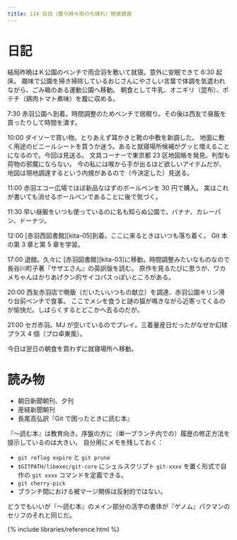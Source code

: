 ```yaml
---
title: 114 日目（曇り時々雨のち晴れ）物資調達
---
```


# 日記

結局昨晩はＫ公園のベンチで雨合羽を敷いて就寝。意外に安眠できて 6:30 起床。
趣味で公園を掃き掃除しているおじさんにやさしい言葉で体調を気遣われながら、ごみ箱のある運動公園へ移動。
朝食として牛乳、オニギリ（昆布）、ポテチ（鶏肉トマト煮味）を腹に収める。

7:30 赤羽公園へ到着。時間調整のためベンチで居眠り。その後は西友で昼飯を買ったりして時間を潰す。

10:00 ダイソーで買い物。とりあえず耳かきと靴の中敷を新調した。
地面に敷く用途のビニールシートを買うか迷う。あると就寝場所候補がグッと増えることになるので。今回は見送る。
文具コーナーで東京都 23 区地図帳を発見。判型も荷物の邪魔にならない。
今の私には喉から手が出るほど欲しいアイテムだが、地図は現地調達するという内規があるので（今決定した）見送る。

11:00 赤羽エコー広場でほぼ新品なはずのボールペンを 30 円で購入。
実はこれが書いても消せるボールペンであることに後で気づく。

11:30 早い昼飯をいつも使っているのに名も知らぬ公園で。バナナ、カレーパン、ドーナツ。

12:00 [赤羽西図書館][kita-05]到着。ここに来るときはいつも落ち着く。
Git 本の第 3 章と第 5 章を学習。

17:00 退館。久々に [赤羽図書館][kita-03]に移動。時間調整みたいなものなので長谷川町子著『サザエさん』の英訳版を読む。
原作を見るたびに思うが、ワカメちゃんはかりあげクン的サイコパスっぽいところがある。

20:00 西友赤羽店で晩飯（だいたいいつもの献立）を調達、赤羽公園キリン滑り台前ベンチで食事。
ここでメシを食うと謎の猫が鳴きながら近寄ってくるのが愉快だ。しばらくするとどこかへ去るのだが。

21:00 セガ赤羽。MJ が空いているのでプレイ。三着量産日だったがなぜか幻球プラス 4 個（プロ卓東風）。

今日は翌日の朝食を買わずに就寝場所へ移動。

# 読み物

* 朝日新聞朝刊、夕刊
* 産経新聞朝刊
* 長尾高弘訳『Git で困ったときに読む本』

『～読む本』は教育向き。序盤の方に（単一ブランチ内での）履歴の修正方法を提示しているのは大きい。
自分用にメモを残しておく：

* `git reflog expire` と `git prune`
* `$GITPATH/libexec/git-core` にシェルスクリプト `git-xxxx` を置く形式で自作の `git xxxx` コマンドを定義できる。
* `git cherry-pick`
* ブランチ間における被マージ関係は反射的ではない。

どうでもいいが『～読む本』のメイン部分の活字の書体が『ゲノム』パクマンのセリフのそれと同じだ。

{% include libraries/reference.html %}
